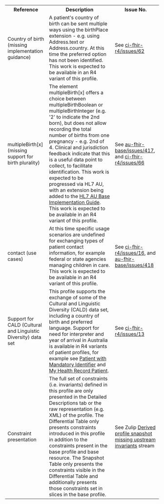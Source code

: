 <table class="list" width="100%">
<tbody>
  <tr>
    <th>Reference</th>
    <th>Description</th>
    <th>Issue No.</th>
  </tr>
  <tr>
    <td>Country of birth (missing implementation guidance)</td>
    <td>A patient's country of birth can be sent multiple ways using the birthPlace extension - e.g. using Address.text or Address.country. At this time the preferred option has not been identified. This work is expected to be available in an R4 variant of this profile.</td>
    <td>See <a href="https://github.com/AuDigitalHealth/ci-fhir-r4/issues/62">ci-fhir-r4/issues/62</a></td>
  </tr>
  <tr>
    <td>multipleBirth[x] (missing support for birth plurality)</td>
    <td>The element multipleBirth[x] offers a choice between multipleBirthBoolean or multipleBirthInteger (e.g. '2' to indicate the 2nd born), but does not allow recording the total number of births from one pregnancy - e.g. 2nd of 4. Clinical and jurisdiction feedback indicate that this is a useful data point to collect, to facilitate identification. This work is expected to be progressed via HL7 AU, with an extension being added to the <a href="http://build.fhir.org/ig/hl7au/au-fhir-base/index.html">HL7 AU Base Implementation Guide</a>. This work is expected to be available in an R4 variant of this profile.</td>
    <td>See <a href="https://github.com/hl7au/au-fhir-base/issues/417">au-fhir-base/issues/417</a>, and <a href="https://github.com/AuDigitalHealth/ci-fhir-r4/issues/66">ci-fhir-r4/issues/66</a></td>
  </tr>
  <tr>
    <td>contact (use cases)</td>
    <td>At this time specific usage scenarios are undefined for exchanging types of patient contact information, for example federal or state agencies managing children in care. This work is expected to be available in an R4 variant of this profile.</td>
    <td>See <a href="https://github.com/AuDigitalHealth/ci-fhir-r4/issues/16">ci-fhir-r4/issues/16</a>, and <a href="https://github.com/hl7au/au-fhir-base/issues/418">au-fhir-base/issues/418</a></td>
  </tr>
  <tr>
    <td>Support for CALD (Cultural and Linguistic Diversity) data set</td>
    <td>This profile supports the exchange of some of the Cultural and Linguistic Diversity (CALD) data set, including a country of birth and preferred language. Support for need for interpreter and year of arrival in Australia is available in R4 variants of patient profiles, for example see <a href="https://github.com/AuDigitalHealth/ci-fhir-r4/blob/master/resources/patient-ident-1.xml">Patient with Mandatory Identifier</a> and <a href="https://github.com/AuDigitalHealth/ci-fhir-r4/blob/master/resources/patient-mhr-1.xml">My Health Record Patient</a>.</td>
    <td>See <a href="https://github.com/AuDigitalHealth/ci-fhir-r4/issues/13">ci-fhir-r4/issues/13</a></td>
  </tr>
  <tr>
        <td>Constraint presentation</td>
        <td>The full set of constraints (i.e. invariants) defined in this profile are only presented in the Detailed Descriptions tab or the raw representation (e.g. XML) of the profile. The Differential Table only presents constraints introduced in this profile in addition to the constraints present in the base profile and base resource. The Snapshot Table only presents the constraints visible in the Differential Table and additionally presents those constraints set in slices in the base profile.</td>
        <td>See Zulip <a href="https://chat.fhir.org/#narrow/stream/179252-IG-creation/topic/Derived.20profile.20snapshot.20missing.20upstream.20invariants">Derived profile snapshot missing upstream invariants</a> stream</td>
  </tr>
 </tbody>
</table>
